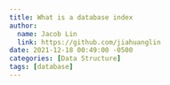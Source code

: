 ```yaml
---
title: What is a database index
author:
  name: Jacob Lin
  link: https://github.com/jiahuanglin
date: 2021-12-18 00:49:00 -0500
categories: [Data Structure]
tags: [database]
---
```


